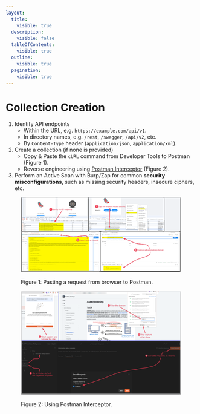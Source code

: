 ```yaml
---
layout:
  title:
    visible: true
  description:
    visible: false
  tableOfContents:
    visible: true
  outline:
    visible: true
  pagination:
    visible: true
---
```


# Collection Creation

1. Identify API endpoints
   * Within the URL, e.g. `https://example.com/api/v1`.
   * In directory names, e.g. `/rest`, `/swagger`, `/api/v2`, etc.
   * By `Content-Type` header (`application/json`, `application/xml`).
2. Create a collection (if none is provided)
   * Copy & Paste the `cURL` command from Developer Tools to Postman (Figure 1).
   * Reverse engineering using [Postman Interceptor](https://learning.postman.com/docs/sending-requests/capturing-request-data/interceptor/) (Figure 2).
3. Perform an Active Scan with Burp/Zap for common **security misconfigurations**, such as missing security headers, insecure ciphers, etc.

<figure><img src="../../../.gitbook/assets/api_dev_tools_to_postman.png" alt=""><figcaption><p>Figure 1: Pasting a request from browser to Postman.</p></figcaption></figure>

<figure><img src="../../../.gitbook/assets/postman_interceptor.png" alt=""><figcaption><p>Figure 2: Using Postman Interceptor.</p></figcaption></figure>
